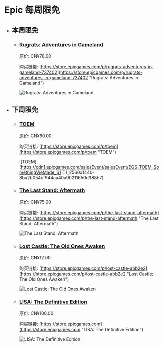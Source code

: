 # Epic 每周限免

- ## 本周限免


  - ### [Rugrats: Adventures in Gameland](https://store.epicgames.com/p/rugrats-adventures-in-gameland-737402 "Rugrats: Adventures in Gameland")

    原价: CN¥78.00

    购买链接: [https://store.epicgames.com/p/rugrats-adventures-in-gameland-737402](https://store.epicgames.com/p/rugrats-adventures-in-gameland-737402 "Rugrats: Adventures in Gameland")

    ![Rugrats: Adventures in Gameland](https://cdn1.epicgames.com/spt-assets/1251ee32f3b6496e99e170d4dc890d9e/rugrats-adventures-in-gameland-53l09.png)


- ## 下周限免


  - ### [TOEM](https://store.epicgames.com/p/toem "TOEM")

    原价: CN¥60.00

    购买链接: [https://store.epicgames.com/p/toem](https://store.epicgames.com/p/toem "TOEM")

    ![TOEM](https://cdn1.epicgames.com/salesEvent/salesEvent/EGS_TOEM_SomethingWeMade_S1 (1)_2560x1440-8ba2b054cf944aa40a90211650d388b7)


  - ### [The Last Stand: Aftermath](https://store.epicgames.com/p/the-last-stand-aftermath "The Last Stand: Aftermath")

    原价: CN¥75.00

    购买链接: [https://store.epicgames.com/p/the-last-stand-aftermath](https://store.epicgames.com/p/the-last-stand-aftermath "The Last Stand: Aftermath")

    ![The Last Stand: Aftermath](https://cdn1.epicgames.com/offer/8d296e80f3ec42a79881f0693f3bded0/EGS_TheLastStandAftermath_ConArtistGames_S1_2560x1440-cbc4b6fe8b2a64436720d45b01148d10)


  - ### [Lost Castle: The Old Ones Awaken](https://store.epicgames.com/p/lost-castle-abb2e2 "Lost Castle: The Old Ones Awaken")

    原价: CN¥12.00

    购买链接: [https://store.epicgames.com/p/lost-castle-abb2e2](https://store.epicgames.com/p/lost-castle-abb2e2 "Lost Castle: The Old Ones Awaken")

    ![Lost Castle: The Old Ones Awaken](https://cdn1.epicgames.com/spt-assets/a6d76157ad884f2c9aa470b30da9e2ff/lost-castle-r390n.png)


  - ### [LISA: The Definitive Edition](https://store.epicgames.com "LISA: The Definitive Edition")

    原价: CN¥108.00

    购买链接: [https://store.epicgames.com](https://store.epicgames.com "LISA: The Definitive Edition")

    ![LISA: The Definitive Edition](https://cdn1.epicgames.com/offer/ca3a9d16d131478c97fd56c138a6511a/EGS_LISATheDefinitiveEdition_DingalingProductions_Bundles_S1_2560x1440-55b66eb2046507e58eac435c21331bd5)

